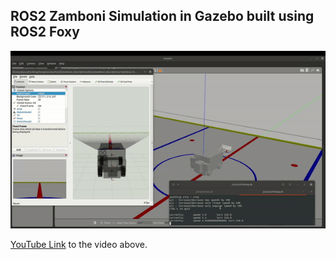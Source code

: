 ## ROS2 Zamboni Simulation in Gazebo built using ROS2 Foxy

<p align="center">
<img src="https://raw.githubusercontent.com/Jason-Lee08/Zamboni_ROS2_Sim/main/zamboni_driving_gif.gif" />
</p>

[YouTube Link](https://youtu.be/uz8e2CO-jGY) to the video above.
